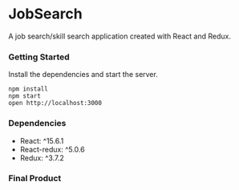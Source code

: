 # JobSearch

A job search/skill search application created with React and Redux.

### Getting Started


Install the dependencies and start the server.

```
npm install
npm start
open http://localhost:3000
```

### Dependencies

* React: ^15.6.1
* React-redux: ^5.0.6
* Redux: ^3.7.2


### Final Product

